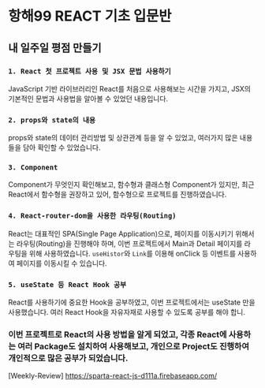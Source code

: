 # 항해99 REACT 기초 입문반

## 내 일주일 평점 만들기

### `1. React 첫 프로젝트 사용 및 JSX 문법 사용하기`
JavaScript 기반 라이브러리인 React를 처음으로 사용해보는 시간을 가지고, JSX의 기본적인 문법과 사용법을 알아볼 수 있었던 내용입니다.

### `2. props와 state의 내용`
props와 state의 데이터 관리방법 및 상관관계 등을 알 수 있었고, 여러가지 많은 내용들을 담아 확인할 수 있었습니다. 

### `3. Component`
Component가 무엇인지 확인해보고, 함수형과 클래스형 Component가 있지만, 최근 React에서 함수형을 권장하고 있어, 함수형으로 프로젝트를 진행하였습니다.

### `4. React-router-dom을 사용한 라우팅(Routing)`
React는 대표적인 SPA(Single Page Application)으로, 페이지를 이동시키기 위해서는 라우팅(Routing)을 진행해야 하며, 이번 프로젝트에서 Main과 Detail 페이지를 라우팅을 위해 사용하였습니다. `useHistor`와 `Link`를 이용해 onClick 등 이벤트를 사용하여 페이지를 이동시킬 수 있습니다.

### `5. useState 등 React Hook 공부`
React를 사용하기에 중요한 Hook을 공부하였고, 이번 프로젝트에서는 useState 만을 사용했습니다. 여러 React Hook을 자유자재로 사용할 수 있도록 공부를 해야 합니.

### 이번 프로젝트로 React의 사용 방법을 알게 되었고, 각종 React에 사용하는 여러 Package도 설치하여 사용해보고, 개인으로 Project도 진행하여 개인적으로 많은 공부가 되었습니다.

[Weekly-Review] https://sparta-react-js-d111a.firebaseapp.com/
